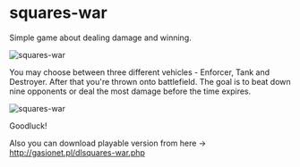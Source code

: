 # squares-war
Simple game about dealing damage and winning.

![squares-war](http://i.imgur.com/oboWRYc.png)

You may choose between three different vehicles - Enforcer, Tank and Destroyer. After that you're thrown onto battlefield.
The goal is to beat down nine opponents or deal the most damage before the time expires.

![squares-war](http://i.imgur.com/6t3FzBZ.png)

Goodluck!

Also you can download playable version from here -> http://gasionet.pl/dlsquares-war.php
